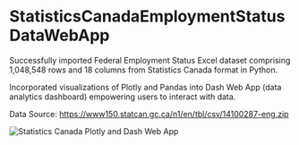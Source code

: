 # StatisticsCanadaEmploymentStatusDataWebApp
Successfully imported Federal Employment Status Excel dataset comprising 1,048,548 rows and 18 columns from Statistics Canada format in Python. 

Incorporated visualizations of Plotly and Pandas into Dash Web App (data analytics dashboard) empowering users to interact with data.

Data Source: https://www150.statcan.gc.ca/n1/en/tbl/csv/14100287-eng.zip

![Statistics Canada Plotly and Dash Web App ](https://github.com/haanisyed/StatisticsCanadaEmploymentStatusDataWebApp/assets/116673121/5a16d922-cde1-4b3c-bd99-215758920e5e)
